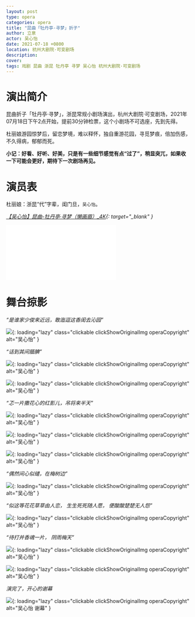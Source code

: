 ```yaml
---
layout: post
type: opera
categories: opera
title: "昆曲「牡丹亭·寻梦」折子"
author: 立泉
actor: 吴心怡
date: 2021-07-18 +0800
location: 杭州大剧院·可变剧场
description: 
cover: 
tags: 戏剧 昆曲 浙昆 牡丹亭 寻梦 吴心怡 杭州大剧院·可变剧场
---
```


# 演出简介

昆曲折子「牡丹亭·寻梦」，浙昆常规小剧场演出，杭州大剧院·可变剧场，2021年07月18日下午2点开始，提前30分钟检票，这个小剧场不可选座，先到先得。

杜丽娘游园惊梦后，留恋梦境，难以释怀，独自重游花园，寻觅梦痕，倍加伤感，不久得病，郁郁而死。

**小记：好看、好听、好美，只是有一些细节感觉有点“过了”，稍显突兀，如果收一下可能会更好，期待下一次剧场再见。**

# 演员表

杜丽娘：浙昆“代”字辈，闺门旦，`吴心怡`。

*[【吴心怡】昆曲-牡丹亭·寻梦（懒画眉）_4K](https://www.bilibili.com/video/BV1dy4y1L7LG){: target="_blank" }*

<div class="video-container">
<iframe loading="lazy" src="//player.bilibili.com/player.html?aid=804268713&bvid=BV1dy4y1L7LG&cid=372862301&page=1" scrolling="no" border="0" frameborder="no" framespacing="0" allowfullscreen="true"> </iframe>
</div>

# 舞台掠影

*“是谁家少俊来近远，敢迤逗这香闺去沁园”*

![](https://apqx.oss-cn-hangzhou.aliyuncs.com/blog/opera_20210718/mudanting_xunmeng/DSC06889_thumb.jpg){: loading="lazy" class="clickable clickShowOriginalImg operaCopyright" alt="吴心怡" }

*“话到其间腼腆”*

![](https://apqx.oss-cn-hangzhou.aliyuncs.com/blog/opera_20210718/mudanting_xunmeng/DSC06896_thumb.jpg){: loading="lazy" class="clickable clickShowOriginalImg operaCopyright" alt="吴心怡" }

![](https://apqx.oss-cn-hangzhou.aliyuncs.com/blog/opera_20210718/mudanting_xunmeng/DSC06914_thumb.jpg){: loading="lazy" class="clickable clickShowOriginalImg operaCopyright" alt="吴心怡" }

*“忑一片撒花心的红影儿，吊将来半天”*

![](https://apqx.oss-cn-hangzhou.aliyuncs.com/blog/opera_20210718/mudanting_xunmeng/DSC06917_thumb.jpg){: loading="lazy" class="clickable clickShowOriginalImg operaCopyright" alt="吴心怡" }

![](https://apqx.oss-cn-hangzhou.aliyuncs.com/blog/opera_20210718/mudanting_xunmeng/DSC06918_thumb.jpg){: loading="lazy" class="clickable clickShowOriginalImg operaCopyright" alt="吴心怡" }

![](https://apqx.oss-cn-hangzhou.aliyuncs.com/blog/opera_20210718/mudanting_xunmeng/DSC06925_thumb.jpg){: loading="lazy" class="clickable clickShowOriginalImg operaCopyright" alt="吴心怡" }

*“偶然间心似缱，在梅树边”*

![](https://apqx.oss-cn-hangzhou.aliyuncs.com/blog/opera_20210718/mudanting_xunmeng/DSC06967_thumb.jpg){: loading="lazy" class="clickable clickShowOriginalImg operaCopyright" alt="吴心怡" }

*“似这等花花草草由人恋， 生生死死随人愿， 便酸酸楚楚无人怨”*

![](https://apqx.oss-cn-hangzhou.aliyuncs.com/blog/opera_20210718/mudanting_xunmeng/DSC06973_thumb.jpg){: loading="lazy" class="clickable clickShowOriginalImg operaCopyright" alt="吴心怡" }

*“待打并香魂一片， 阴雨梅天”*

![](https://apqx.oss-cn-hangzhou.aliyuncs.com/blog/opera_20210718/mudanting_xunmeng/DSC06999_thumb.jpg){: loading="lazy" class="clickable clickShowOriginalImg operaCopyright" alt="吴心怡" }


![](https://apqx.oss-cn-hangzhou.aliyuncs.com/blog/opera_20210718/mudanting_xunmeng/DSC07004_thumb.jpg){: loading="lazy" class="clickable clickShowOriginalImg operaCopyright" alt="吴心怡" }

*演完了，开心的谢幕*

![](https://apqx.oss-cn-hangzhou.aliyuncs.com/blog/opera_20210718/mudanting_xunmeng/DSC07110_thumb.jpg){: loading="lazy" class="clickable clickShowOriginalImg operaCopyright" alt="吴心怡 谢幕" }
